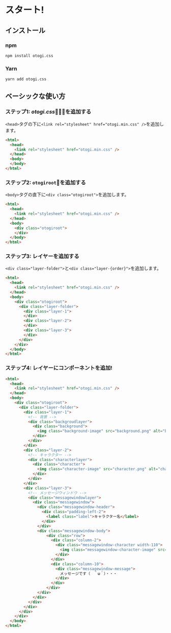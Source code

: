 # スタート!

## インストール

### npm

```
npm install otogi.css
```

### Yarn

```
yarn add otogi.css
```

## ベーシックな使い方

### ステップ1: ***otogi.css***👸🏻👘を追加する

`<head>`タグの下に`<link rel="stylesheet" href="otogi.min.css" />`を追加します。

```html
<html>
  <head>
    <link rel="stylesheet" href="otogi.min.css" />
  </head>
  <body>
  </body>
</html>
```

### ステップ2: `otogiroot`🧶を追加する

`<body>`タグの直下に`<div class="otogiroot">`を追加します。

```html
<html>
  <head>
    <link rel="stylesheet" href="otogi.min.css" />
  </head>
  <body>
    <div class="otogiroot">
    </div>
  </body>
</html>
```

### ステップ3: レイヤーを追加する

`<div class="layer-folder">`と`<div class="layer-{order}">`を追加します。

```html
<html>
  <head>
    <link rel="stylesheet" href="otogi.min.css" />
  </head>
  <body>
    <div class="otogiroot">
      <div class="layer-folder">
        <div class="layer-1">
        </div>
        <div class="layer-2">
        </div>
        <div class="layer-3">
        </div>
      </div>
    </div>
  </body>
</html>
```

### ステップ4: レイヤーにコンポーネントを追加!

```html
<html>
  <head>
    <link rel="stylesheet" href="otogi.min.css" />
  </head>
  <body>
    <div class="otogiroot">
      <div class="layer-folder">
        <div class="layer-1">
          <!-- 背景 -->
          <div class="backgroudlayer">
            <div class="background">
              <img class="background-image" src="background.png" alt="background-image" />
            </div>
          </div>
        </div>
        <div class="layer-2">
          <!-- キャラクター -->
          <div class="characterlayer">
            <div class="character">
              <img class="character-image" src="character.png" alt="character-image" />
            </div>
          </div>
        </div>
        <div class="layer-3">
          <!-- メッセージウィンドウ -->
          <div class="messagewindowlayer">
            <div class="messagewindow">
              <div class="messagewindow-header">
                <div class="padding-left-2">
                  <label class="label">キャラクター名</label>
                </div>
              </div>
              <div class="messagewindow-body">
                  <div class="row">
                    <div class="column-2">
                      <div class="messagewindow-character width-110">
                        <img class="messagewindow-character-image" src="character.png" alt="character-image" />
                      </div>
                    </div>
                    <div class="column-10">
                      <div class="messagewindow-message">
                        メッセージです（　＾ω＾）・・・
                      </div>
                    </div>
                  </div>
              </div>
            </div>
          </div>
        </div>
      </div>
    </div>
  </body>
</html>
```

